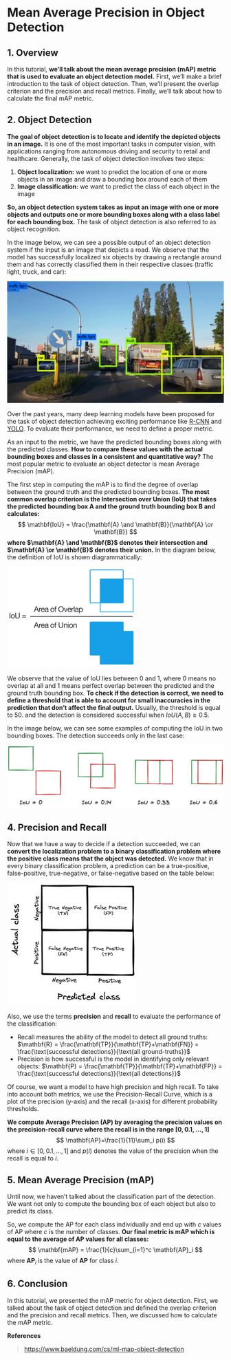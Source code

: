 # Mean Average Precision in Object Detection

## 1. Overview

In this tutorial, **we’ll talk about the mean average precision (mAP) metric that is used to evaluate an object detection model.** First, we’ll make a brief introduction to the task of object detection. Then, we’ll present the overlap criterion and the precision and recall metrics. Finally, we’ll talk about how to calculate the final mAP metric.

## 2. Object Detection

**The goal of object detection is to locate and identify the depicted objects in an image.** It is one of the most important tasks in computer vision, with applications ranging from autonomous driving and security to retail and healthcare. Generally, the task of object detection involves two steps:

1. **Object localization:** we want to predict the location of one or more objects in an image and draw a bounding box around each of them
2. **Image classification:** we want to predict the class of each object in the image

**So, an object detection system takes as input an image with one or more objects and outputs one or more bounding boxes along with a class label for each bounding box.** The task of object detection is also referred to as object recognition.

In the image below, we can see a possible output of an object detection system if the input is an image that depicts a road. We observe that the model has successfully localized six objects by drawing a rectangle around them and has correctly classified them in their respective classes (traffic light, truck, and car):

<img src="Mean%20Average%20Precision%20in%20Object%20Detection.assets/object_detection-1024x576.jpg" alt="object_detection-1024x576" style="zoom:50%;" />

Over the past years, many deep learning models have been proposed for the task of object detection achieving exciting performance like [R-CNN](https://en.wikipedia.org/wiki/Region_Based_Convolutional_Neural_Networks) and [YOLO](https://arxiv.org/abs/1506.02640). To evaluate their performance, we need to define a proper metric.

As an input to the metric, we have the predicted bounding boxes along with the predicted classes. **How to compare these values with the actual bounding boxes and classes in a consistent and quantitative way?** The most popular metric to evaluate an object detector is mean Average Precision (mAP).

The first step in computing the mAP is to find the degree of overlap between the ground truth and the predicted bounding boxes. **The most common overlap criterion is the Intersection over Union (IoU) that takes the predicted bounding box A and the ground truth bounding box B and calculates:**
$$
\mathbf{IoU} = \frac{\mathbf{A} \and \mathbf{B}}{\mathbf{A} \or \mathbf{B}}
$$
**where $\mathbf{A} \and \mathbf{B}$ denotes their intersection and $\mathbf{A} \or \mathbf{B}$ denotes their union.** In the diagram below, the definition of IoU is shown diagrammatically:

 <img src="Mean%20Average%20Precision%20in%20Object%20Detection.assets/img_6241d1299333d.png" alt="img_6241d1299333d" style="zoom:50%;" />

We observe that the value of IoU lies between 0 and 1, where 0 means no overlap at all and 1 means perfect overlap between the predicted and the ground truth bounding box. **To check if the detection is correct, we need to define a threshold that is able to account for small inaccuracies in the prediction that don’t affect the final output.** Usually, the threshold is equal to $50%$. and the detection is considered successful when $IoU(A,B) \ge 0.5$.

In the image below, we can see some examples of computing the IoU in two bounding boxes. The detection succeeds only in the last case:

<img src="Mean%20Average%20Precision%20in%20Object%20Detection.assets/iou_examples-1024x297.png" alt="iou_examples-1024x297" style="zoom:50%;" />

## 4. Precision and Recall

Now that we have a way to decide if a detection succeeded, we can **convert the localization problem to a binary classification problem where the positive class means that the object was detected.** We know that in every binary classification problem, a prediction can be a true-positive, false-positive, true-negative, or false-negative based on the table below:

![prec_rec-300x285](Mean%20Average%20Precision%20in%20Object%20Detection.assets/prec_rec-300x285.png)

Also, we use the terms **precision** and **recall** to evaluate the performance of the classification:

- Recall measures the ability of the model to detect all ground truths: $\mathbf{R} = \frac{\mathbf{TP}}{\mathbf{TP}+\mathbf{FN}} = \frac{\text{successful detections}}{\text{all ground-truths}}$
- Precision is how successful is the model in identifying only relevant objects: $\mathbf{P} = \frac{\mathbf{TP}}{\mathbf{TP}+\mathbf{FP}} = \frac{\text{successful detections}}{\text{all detections}}$

Of course, we want a model to have high precision and high recall. To take into account both metrics, we use the Precision-Recall Curve, which is a plot of the precision (y-axis) and the recall (x-axis) for different probability thresholds.

**We compute Average Precision (AP) by averaging the precision values on the precision-recall curve where the recall is in the range $[0,0.1,\dots,1]$**
$$
\mathbf{AP}=\frac{1}{11}\sum_i p(i)
$$
where $i \in [0,0.1,\dots,1]$ and $p(i)$ denotes the value of the precision when the recall is equal to $i$.

## 5. Mean Average Precision (mAP)

Until now, we haven’t talked about the classification part of the detection. We want not only to compute the bounding box of each object but also to predict its class.

So, we compute the AP for each class individually and end up with $c$ values of AP where $c$ is the number of classes. **Our final metric is mAP which is equal to the average of AP values for all classes:**
$$
\mathbf{mAP} = \frac{1}{c}\sum_{i=1}^c \mathbf{AP}_i
$$
where $\mathbf{AP}_i$ is the value of $\mathbf{AP}$ for class $i$.

## 6. Conclusion

In this tutorial, we presented the mAP metric for object detection. First, we talked about the task of object detection and defined the overlap criterion and the precision and recall metrics. Then, we discussed how to calculate the mAP metric.

**References**

> https://www.baeldung.com/cs/ml-map-object-detection